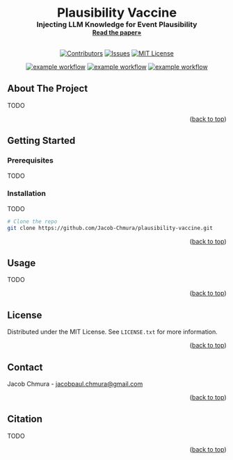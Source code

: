 <a id="readme-top"></a>

<div align="center">
  <h1 style="font-size:3vw;padding:0;margin:0;display:inline">Plausibility Vaccine</h3>
  <h3 style="margin:0">Injecting LLM Knowledge for Event Plausibility</h3>
  <a href="https://github.com/Jacob-Chmura/plausibility-vaccine"><strong>Read the paper»</strong></a>
</div>

<br />

<div align="center">

<a href="">[![Contributors][contributors-shield]][contributors-url]</a>
<a href="">[![Issues][issues-shield]][issues-url]</a>
<a href="">[![MIT License][license-shield]][license-url]</a>

</div>

<div align="center">

<a href="">![example workflow](https://github.com/Jacob-Chmura/plausibility-vaccine/actions/workflows/ruff.yml/badge.svg)</a>
<a href="">![example workflow](https://github.com/Jacob-Chmura/plausibility-vaccine/actions/workflows/mypy.yml/badge.svg)</a> <a href="">![example workflow](https://github.com/Jacob-Chmura/plausibility-vaccine/actions/workflows/testing.yml/badge.svg)</a>

</div>

<!-- ABOUT THE PROJECT -->

## About The Project

TODO

<p align="right">(<a href="#readme-top">back to top</a>)</p>

<!-- GETTING STARTED -->

## Getting Started

### Prerequisites

TODO

### Installation

TODO

```sh
# Clone the repo
git clone https://github.com/Jacob-Chmura/plausibility-vaccine.git
```

<p align="right">(<a href="#readme-top">back to top</a>)</p>

<!-- USAGE EXAMPLES -->

## Usage

TODO

<p align="right">(<a href="#readme-top">back to top</a>)</p>

<!-- LICENSE -->

## License

Distributed under the MIT License. See `LICENSE.txt` for more information.

<p align="right">(<a href="#readme-top">back to top</a>)</p>

<!-- CONTACT -->

## Contact

Jacob Chmura - jacobpaul.chmura@gmail.com

<p align="right">(<a href="#readme-top">back to top</a>)</p>

<!-- CITATION -->

## Citation

TODO

<p align="right">(<a href="#readme-top">back to top</a>)</p>

[contributors-shield]: https://img.shields.io/github/contributors/Jacob-Chmura/plausibility-vaccine.svg?style=for-the-badge
[contributors-url]: https://github.com/Jacob-Chmura/plausibility-vaccine/graphs/contributors
[issues-shield]: https://img.shields.io/github/issues/Jacob-Chmura/plausibility-vaccine.svg?style=for-the-badge
[issues-url]: https://github.com/Jacob-Chmura/plausibility-vaccine/issues
[license-shield]: https://img.shields.io/github/license/Jacob-Chmura/plausibility-vaccine.svg?style=for-the-badge
[license-url]: https://github.com/Jacob-Chmura/plausibility-vaccine/blob/master/LICENSE.txt
